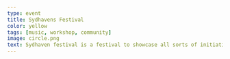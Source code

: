 ```yaml
---
type: event
title: Sydhavens Festival
color: yellow
tags: [music, workshop, community]
image: circle.png
text: Sydhaven festival is a festival to showcase all sorts of initiatives and culture that has been going on in the area.
---
```

